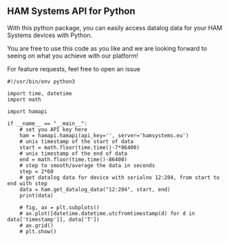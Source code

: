 HAM Systems API for Python
--------------------------

With this python package, you can easily access datalog data for your HAM Systems devices with Python.

You are free to use this code as you like and we are looking forward to seeing on what you achieve with our platform!

For feature requests, feel free to open an issue

```
#!/usr/bin/env python3

import time, datetime
import math 

import hamapi

if __name__ == "__main__":
	# set you API key here
	ham = hamapi.hamapi(api_key='', server='hamsystems.eu')
	# unix timestamp of the start of data
	start = math.floor(time.time()-7*86400)
	# unix timestamp of the end of data
	end = math.floor(time.time()-86400)
	# step to smooth/average the data in seconds
	step = 2*60
	# get datalog data for device with serialno 12:204, from start to end with step
	data = ham.get_datalog_data("12:204", start, end)
	print(data)

	# fig, ax = plt.subplots()
	# ax.plot([datetime.datetime.utcfromtimestamp(d) for d in data['timestamp']], data['T'])
	# ax.grid()
	# plt.show()
```